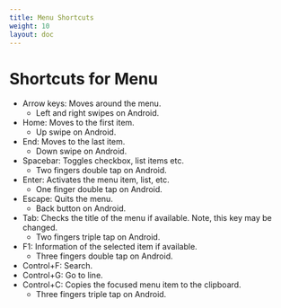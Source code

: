 ```yaml
---
title: Menu Shortcuts
weight: 10
layout: doc
---
```

# Shortcuts for Menu
- Arrow keys: Moves around the menu.
	- Left and right swipes on Android.
- Home: Moves to the first item.
	- Up swipe on Android.
- End: Moves to the last item.
	- Down swipe on Android.
- Spacebar: Toggles checkbox, list items etc.
	- Two fingers double tap on Android.
- Enter: Activates the menu item, list, etc.
	- One finger double tap on Android.
- Escape: Quits the menu.
	- Back button on Android.
- Tab: Checks the title of the menu if available. Note, this key may be changed.
	- Two fingers triple tap on Android.
- F1: Information of the selected item if available.
	- Three fingers double tap on Android.
- Control+F: Search.
- Control+G: Go to line.
- Control+C: Copies the focused menu item to the clipboard.
	- Three fingers triple tap on Android.